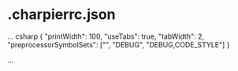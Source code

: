 # .charpierrc.json

... csharp
{
  "printWidth": 100,
  "useTabs": true,
  "tabWidth": 2,
  "preprocessorSymbolSets": ["", "DEBUG", "DEBUG,CODE_STYLE"]
}

...
